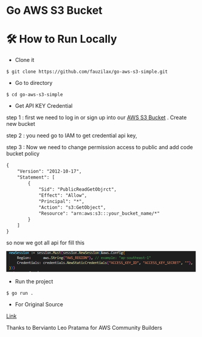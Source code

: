 # Go AWS S3 Bucket

# 🛠️ How to Run Locally

- Clone it

```
$ git clone https://github.com/fauzilax/go-aws-s3-simple.git
```

- Go to directory

```
$ cd go-aws-s3-simple
```
- Get API KEY Credential

step 1 : first we need to log in or sign up into our <a href="https://s3.console.aws.amazon.com/s3/get-started?region=ap-southeast-1" >AWS S3 Bucket</a> . Create new bucket

step 2 : you need go to IAM to get credential api key,

step 3 : Now we need to change permission access to public and add code bucket policy

```
{
    "Version": "2012-10-17",
    "Statement": [
        {
            "Sid": "PublicReadGetObjrct",
            "Effect": "Allow",
            "Principal": "*",
            "Action": "s3:GetObject",
            "Resource": "arn:aws:s3:::your_bucket_name/*"
        }
    ]
}
```

so now we got all api for fill this

<img src="img.PNG" >

- Run the project
```
$ go run .
```
- For Original Source

<a href="https://dev.to/aws-builders/lets-get-started-with-echo-go-aws-sdk-for-go-and-aws-s3-2ac3" >Link</a>

Thanks to Bervianto Leo Pratama for AWS Community Builders
